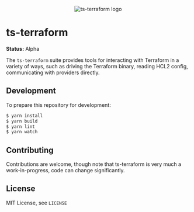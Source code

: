 <p align="center"><img src="https://ts-terraform.dev/logo.png" alt="ts-terraform logo" /></p>

# ts-terraform

**Status:** Alpha

The `ts-terraform` suite provides tools for interacting with Terraform in a variety of ways, such as driving the Terraform binary, reading HCL2 config, communicating with providers directly.

## Development

To prepare this repository for development:

```bash
$ yarn install
$ yarn build
$ yarn lint
$ yarn watch
```

## Contributing

Contributions are welcome, though note that ts-terraform is very much a work-in-progress, code can change significantly.

## License

MIT License, see `LICENSE`
